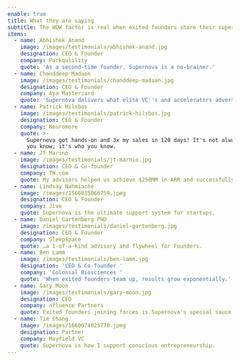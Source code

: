 ```yaml
---
enable: true
title: What they are saying
subtitle: The WOW factor is real when exited founders share their superpowers
items:
  - name: Abhishek Anand
    image: /images/testimonials/abhishek-anand.jpg
    designation: CEO & Founder
    company: Parkqulility
    quote: 'As a second-time founder, Supernova is a no-brainer.'
  - name: Chanddeep Madaan
    image: /images/testimonials/chanddeep-madaan.jpg
    designation: CEO & Founder
    company: Aya Mastercard
    quote: 'Supernova delivers what elite VC''s and accelerators advertise. '
  - name: Patrick Hilsbos
    image: /images/testimonials/patrick-hilsbos.jpg
    designation: CEO & Founder
    company: Neuromore
    quote: >-
      Supernova got hands-on and 3x my sales in 120 days! It's not always what
      you know, it's who you know.
  - name: JT Marino
    image: /images/testimonials/jt-marnio.jpg
    designation: CEO & Co-founder
    company: TN.com
    quote: My advisors helped us achieve $250MM in ARR and successfully exit.
  - name: Lindsay Nahmiache
    image: /images/1560835066759.jpeg
    designation: CEO & Founder
    company: Jive
    quote: Supernova is the ultimate support system for startups.
  - name: Daniel Gartenberg PHD
    image: /images/testimonials/daniel-gartenberg.jpg
    designation: CEO & Founder
    company: SleepSpace
    quote: …a 1-of-a-kind advisory and flywheel for Founders.
  - name: Ben Lamm
    image: /images/testimonials/ben-lamm.jpg
    designation: 'CEO & Co-founder '
    company: 'Colossal Biosciences '
    quote: 'When exited founders team up, results grow exponentially.'
  - name: Gary Moon
    image: /images/testimonials/gary-moon.jpg
    designation: CEO
    company: nfluence Partners
    quote: Exited founders joining forces is Supernova's special sauce.
  - name: Tim Chang
    image: /images/1660074023770.jpeg
    designation: Partner
    company: Mayfield VC
    quote: Supernova is how I support conscious entrepreneurship.
---
```


